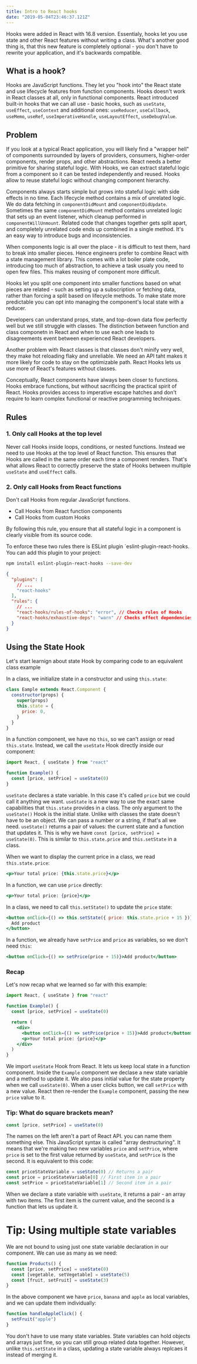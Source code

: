 ```yaml
---
title: Intro to React hooks
date: "2019-05-04T23:46:37.121Z"
---
```


Hooks were added in React with 16.8 version. Essentialy, hooks let you use state and other React features without writing a class. What's another good thing is, that this new feature is completely optional - you don't have to rewrite your application, and it's backwards compatible.

## What is a hook?

Hooks are JavaScript functions. They let you "hook into" the React state and use lifecycle features from function components. Hooks doesn't work in React classes at all, only in functional components. React introduced built-in hooks that we can all use - basic hooks, such as `useState`, `useEffect`, `useContext` and additional ones: `useReducer`, `useCallback`, `useMemo`, `useRef`, `useImperativeHandle`, `useLayoutEffect`, `useDebugValue`.

## Problem

If you look at a typical React application, you will likely find a "wrapper hell" of components surrounded by layers of providers, consumers, higher-order components, render props, and other abstractions. React needs a better primitive for sharing stateful logic. With Hooks, we can extract stateful logic from a component so it can be tested independently and reused. Hooks allow to reuse stateful logic without changing component hierarchy.

Components always starts simple but grows into stateful logic with side effects in no time. Each lifecycle method contains a mix of unrelated logic. We do data fetching in `componentDidMount` and `componentDidUpdate`. Sometimes the same `componentDidMount` method contains unrelated logic that sets up an event listener, which cleanup performed in `componentWillUnmount`. Related code that changes together gets split apart, and completely unrelated code ends up combined in a single method. It's an easy way to introduce bugs and inconsistencies.

When components logic is all over the place - it is difficult to test them, hard to break into smaller pieces. Hence engineers prefer to combine React with a state management library. This comes with a lot boiler plate code, introducing too much of abstraction, to achieve a task usualy you need to open few files. This makes reusing of component more difficult.

Hooks let you split one component into smaller functions based on what pieces are related - such as setting up a subscription or fetching data, rather than forcing a split based on lifecycle methods. To make state more predictable you can opt into managing the component's local state with a reducer.

Developers can understand props, state, and top-down data flow perfectly well but we still struggle with classes. The distinction between function and class componetn in React and when to use each one leads to disagreements event between experienced React developers.

Another problem with React classes is that classes don't minify very well, they make hot reloading flaky and unreliable. We need an API taht makes it more likely for code to stay on the optimizable path. React Hooks lets us use more of React's features without classes.

Conceptually, React components have always been closer to functions. Hooks embrace functions, but without sacrificing the practical spirit of React. Hooks provides access to imperative escape hatches and don't require to learn complex functional or reactive programming techniques.

## Rules

### 1. Only call Hooks at the top level

Never call Hooks inside loops, conditions, or nested functions. Instead we need to use Hooks at the top level of React function. This ensures that Hooks are called in the same order each time a component renders. That's what allows React to correctly preserve the state of Hooks between multiple `useState` and `useEffect` calls.

### 2. Only call Hooks from React functions

Don't call Hooks from regular JavaScript functions.

- Call Hooks from React function components
- Call Hooks from custom Hooks

By following this rule, you ensure that all stateful logic in a component is clearly visible from its source code.

To enforce these two rules there is ESLint plugin `eslint-plugin-react-hooks. You can add this plugin to your project:

```sh
npm install eslint-plugin-react-hooks --save-dev
```

```json
{
  "plugins": [
    // ...
    "react-hooks"
  ],
  "rules": {
    // ...
    "react-hooks/rules-of-hooks": "error", // Checks rules of Hooks
    "react-hooks/exhaustive-deps": "warn" // Checks effect dependencies.
  }
}
```

## Using the State Hook

Let's start learnign about state Hook by comparing code to an equivalent class example

In a class, we initialize state in a constructor and using `this.state`:

```jsx
class Eample extends React.Component {
  constructor(props) {
    super(props)
    this.state = {
      price: 0,
    }
  }
}
```

In a function component, we have no `this`, so we can't assign or read `this.state`. Instead, we call the `useState` Hook directly inside our component:

```jsx
import React, { useState } from "react"

function Example() {
  const [price, setPrice] = useState(0)
}
```

`useState` declares a state variable. In this case it's called `price` but we could call it anything we want. `useState` is a new way to use the exact same capabilities that `this.state` provides in a class. The only argument to the `useState()` Hook is the initial state. Unlike with classes the state doesn't have to be an object. We can pass a number or a string, if that's all we need. `useState()` returns a pair of values: the current state and a function that updates it. This is why we have `const [price, setPrice] = useState(0)`. This is similar to `this.state.price` and `this.setState` in a class.

When we want to display the current price in a class, we read `this.state.price`:

```jsx
<p>Your total price: {this.state.price}</p>
```

In a function, we can use `price` directly:

```jsx
<p>Your total price: {price}</p>
```

In a class, we need to call `this.setState()` to update the `price` state:

```jsx
<button onClick={() => this.setState({ price: this.state.price + 15 })}>
  Add product
</button>
```

In a function, we already have `setPrice` and `price` as variables, so we don't need `this`:

```jsx
<button onClick={() => setPrice(price + 15)}>Add product</button>
```

### Recap

Let's now recap what we learned so far with this example:

```jsx
import React, { useState } from "react"

function Example() {
  const [price, setPrice] = useState(0)

  return (
    <div>
      <button onClick={() => setPrice(price + 15)}>Add product</button>
      <p>Your total price: {price}</p>
    </div>
  )
}
```

We import `useState` Hook from React. It lets us keep local state in a function component. Inside the `Example` component we declase a new state variable and a method to update it. We also pass initial value for the state property when we call `useState(0)`. When a user clicks button, we call `setPrice` with a new value. React then re-render the `Example` component, passing the new `price` value to it.

### Tip: What do square brackets mean?

```jsx
const [price, setPrice] = useState(0)
```

The names on the left aren't a part of React API. you can name them something else. This JavaScript syntax is called "array destructuring". It means that we're making two new variables `price` and `setPrice`, where `price` is set to the first value returned by `useState`, and `setPrice` is the second. It is equivalent to this code:

```jsx
const priceStateVariable = useState(0) // Returns a pair
const price = priceStateVariable[0] // First item in a pair
const setPrice = priceStateVariable[1] // Second item in a pair
```

When we declare a state variable with `useState`, it returns a pair - an array with two items. The first item is the current value, and the second is a function that lets us update it.

# Tip: Using multiple state variables

We are not bound to using just one state variable declaration in our component. We can use as many as we need:

```jsx
function Products() {
  const [price, setPrice] = useState(0)
  const [vegetable, setVegetable] = useState(5)
  const [fruit, setFruit] = useState(3)
}
```

In the above component we have `price`, `banana` and `apple` as local variables, and we can update them individually:

```jsx
function handleAppleClick() {
  setFruit("apple")
}
```

You don't have to use many state variables. State variables can hold objects and arrays just fine, so you can still group related data together. However, unlike `this.setState` in a class, updating a state variable always replcaes it instead of merging it.
